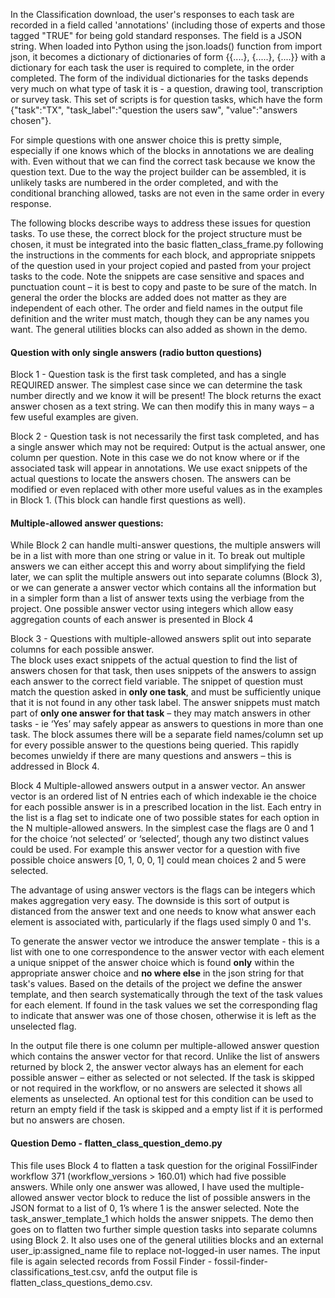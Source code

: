 In the Classification download, the user's responses to each task are recorded in a field called 'annotations' (including those of experts and those tagged "TRUE" for being gold standard responses. The field is a JSON string. When loaded into Python using the json.loads() function from import json, it becomes a dictionary of dictionaries of form {{....}, {.....}, {....}} with a dictionary for each task the user is required to complete, in the order completed. The form of the individual dictionaries for the tasks depends very much on what type of task it is - a question, drawing tool, transcription or survey task.  This set of scripts is for question tasks, which have the form {"task":"TX", "task_label":"question the users saw", "value":"answers chosen"}.

For simple questions with one answer choice this is pretty simple, especially if one knows which of the blocks in annotations we are dealing with. Even without that we can find the correct task because we know the question text.  Due to the way the project builder can be assembled, it is unlikely tasks are numbered in the order completed, and with the conditional branching allowed, tasks are not even in the same order in every response.

The following blocks describe ways to address these issues for question tasks. To use these, the correct block for the project structure must be chosen, it must be integrated into the basic flatten_class_frame.py following the instructions in the comments for each block, and appropriate snippets of the question used in your project copied and pasted from your project tasks to the code.  Note the snippets are case sensitive and spaces and punctuation count – it is best to copy and paste to be sure of the match.  In general the order the blocks are added does not matter as they are independent of each other.  The order and field names in the output file definition and the writer must match, though they can be any names you want.  The general utilities blocks can also added as shown in the demo.

#### Question with only single answers (radio button questions)

Block 1 -  Question task is the first task completed, and has a single REQUIRED answer.
The simplest case since we can determine the task number directly and we know it will be present!  The block returns the exact answer chosen as a text string.  We can then modify this in many ways – a few useful examples are given.

Block 2 - Question task is not necessarily the first task completed, and has a single answer which may not be required:  Output is the actual answer, one column per question.  Note in this case we do not know where or if the associated task will appear in annotations.  We use exact snippets of the actual questions to locate the answers chosen. The answers can be modified or even replaced with other more useful values as in the examples in Block 1. (This block can handle first questions as well).

#### Multiple-allowed answer questions: 

While Block 2 can handle multi-answer questions, the multiple answers will be in a list with more than one string or value in it.  To break out multiple answers we can either accept this and worry about simplifying the field later, we can split the multiple answers out into separate columns (Block 3),  or we can generate a answer vector which contains all the information but in a simpler form than a list of answer texts using the verbiage from the project. One possible answer vector using integers which allow easy aggregation counts of each answer is presented in Block 4

Block 3 -  Questions with multiple-allowed answers split out into separate columns for each possible answer.  
The block uses exact snippets of the actual question to find the list of answers chosen for that task, then uses snippets of the answers to assign each answer to the correct field variable.  The snippet of question must match the question asked in **only one task**, and must be sufficiently unique that it is not found in any other task label.  The answer snippets must match part of **only one answer for that task** – they may match answers in other tasks  - ie  ‘Yes’ may safely appear as answers to questions in more than one task.  The block assumes there will be a separate field names/column set up for every possible answer to the questions being queried.  This rapidly becomes unwieldy if there are many questions and answers – this is addressed in Block 4.

Block 4  Multiple-allowed answers output in a answer vector.
An answer vector is an ordered list of N entries each of which indexable ie the choice for each possible answer is in a prescribed location in the list.  Each entry in the list is a flag set to indicate one of two possible states for each option in the N multiple-allowed answers.  In the simplest case the flags are 0 and 1 for the choice ‘not selected’ or ‘selected’, though any two distinct values could be used. For example this answer vector for a question with five possible choice answers  [0, 1, 0, 0, 1] could mean choices 2 and 5 were selected.

The advantage of using answer vectors is the flags can be integers which makes aggregation very easy. The downside is this sort of output is distanced from the answer text and one needs to know what answer each element is associated with, particularly if the flags used simply 0 and 1's.

To generate the answer vector we introduce the answer template - this is a list with one to one correspondence to the answer vector with each element a unique snippet of the answer choice which is found **only** within the appropriate answer choice and **no where else** in the json string for that task's values.  Based on the details of the project we define the answer template, and then search systematically through the text of the task values for each element.  If found in the task values we set the corresponding flag to indicate that answer was one of those chosen, otherwise it is left as the unselected flag.

In the output file there is one column per multiple-allowed answer question which contains the answer vector for that record.  Unlike the list of answers returned by block 2, the answer vector always has an element for each possible answer – either as selected or not selected.  If the task is skipped or not required in the workflow, or no answers are selected it shows all elements as unselected. An optional test for this condition can be used to return an empty field if the task is skipped and a empty list if it is performed but no answers are chosen. 

####  Question Demo - flatten_class_question_demo.py

This file uses Block 4 to flatten a task question for the original FossilFinder workflow 371 (workflow_versions > 160.01) which had five possible answers.  While only one answer was allowed, I have used the multiple-allowed answer vector block to reduce the list of possible answers in the JSON format to a list of 0, 1’s where 1 is the answer selected.  Note the task_answer_template_1 which holds the answer snippets.
The demo then goes on to flatten two further simple question tasks into separate columns using Block 2. It also uses one of the general utilities blocks and an external user_ip:assigned_name file to replace not-logged-in user names.  The input file is again selected records from Fossil Finder - fossil-finder-classifications_test.csv, anfd the output file is flatten_class_questions_demo.csv.

